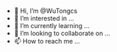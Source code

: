 - 👋 Hi, I’m @WuTongcs
- 👀 I’m interested in ...
- 🌱 I’m currently learning ...
- 💞️ I’m looking to collaborate on ...
- 📫 How to reach me ...

<!---
WuTongcs/WuTongcs is a ✨ special ✨ repository because its `README.md` (this file) appears on your GitHub profile.
You can click the Preview link to take a look at your changes.
--->
